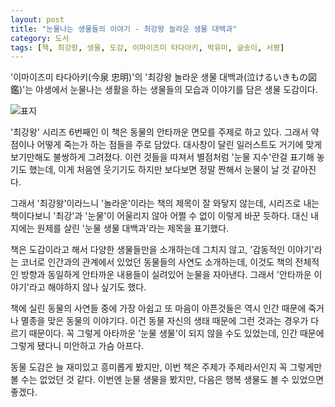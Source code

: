 ```yaml
---
layout: post
title: "눈물나는 생물들의 이야기 - 최강왕 놀라운 생물 대백과"
category: 도서
tags: [책, 최강왕, 생물, 도감, 이마이즈미 타다아키, 박유미, 글송이, 서평]
---
```


'이마이즈미 타다아키(今泉 忠明)'의
'최강왕 놀라운 생물 대백과(泣けるいきもの図鑑)'는
야생에서 눈물나는 생활을 하는 생물들의 모습과 이야기를 담은 생물 도감이다.

![표지](https://lh3.googleusercontent.com/d1N6KfYV42mAjXX3PWBg4TN0PKyxzHeMxafxmdxJldxhFt1wltP_o4H7uC3l1npJhklMmZ66ninVpw=s480)

'최강왕' 시리즈 6번째인 이 책은
동물의 안타까운 면모를 주제로 하고 있다.
그래서 약점이나 어떻게 죽는가 하는 점들을 주로 담았다.
대사창이 달린 일러스트도 거기에 맞게 보기만해도 불쌍하게 그려졌다.
이런 것들을 따져서 별점처럼 '눈물 지수'란걸 표기해 놓기도 했는데,
이게 처음엔 웃기기도 하지만 보다보면 정말 짠해서 눈물이 날 것 같아진다.

그래서 '최강왕'이라느니 '놀라운'이라는 책의 제목이 잘 와닿지 않는데,
시리즈로 내는 책이다보니 '최강'과 '눈물'이 어울리지 않아
어쩔 수 없이 이렇게 바꾼 듯하다.
대신 내지에는 원제를 살린 '눈물 생물 대백과'라는 제목을 표기했다.

책은 도감이라고 해서 다양한 생물들만을 소개하는데 그치지 않고,
'감동적인 이야기'라는 코너로
인간과의 관계에서 있었던 동물들의 사연도 소개하는데,
이것도 책의 전체적인 방향과 동일하게 안타까운 내용들이 실려있어 눈물을 자아낸다.
그래서 '안타까운 이야기'라고 해야하지 않나 싶기도 했다.

책에 실린 동물의 사연들 중에 가장 아쉽고 또 마음이 아픈것들은
역시 인간 때문에 죽거나 멸종을 맞은 동물의 이야기다.
이건 동물 자신의 생태 때문에 그런 것과는 경우가 다르기 때문이다.
꼭 그렇게 아타까운 '눈물 생물'이 되지 않을 수도 있었는데,
인간 때문에 그렇게 됐다니 미안하고 가슴 아프다.

동물 도감은 늘 재미있고 흥미롭게 봤지만,
이번 책은 주제가 주제라서인지 꼭 그렇게만 볼 수는 없었던 것 같다.
이번엔 눈물 생물을 봤지만,
다음은 행복 생물도 볼 수 있었으면 좋겠다.
